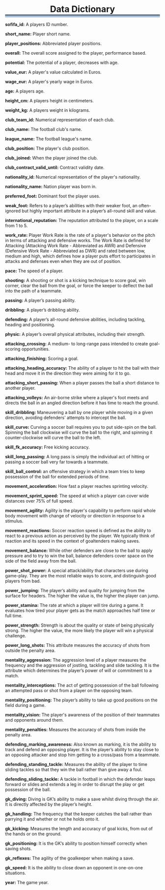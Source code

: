 <h1 style="border-bottom: 10px groove lightsteelblue; margin-top: 1px; margin-bottom: 2px; text-align: center;">
Data Dictionary </h1>



**sofifa_id:** A players ID number.
 
 **short_name:** Player short name.
 
 **player_positions:** Abbreviated player positions.
 
 **overall:** The overall score assigned to the player, performance based.
 
 **potential:** The potential of a player, decreases with age.
 
 **value_eur:** A player's value calculated in Euros.
 
 **wage_eur:** A player's yearly wage in Euros.
 
 **age:** A players age.
 
 **height_cm:** A players height in centimeters.
 
 **weight_kg:** A players weight in kilograms.
 
 **club_team_id:** Numerical representation of each club.
 
 **club_name:** The football club's name.
 
 **league_name:** The football league's name.
 
 **club_position:** The player's club position.
 
 **club_joined:** When the player joined the club.
 
 **club_contract_valid_until:** Contract validity date.
 
 **nationality_id:** Numerical representation of the player's nationality.
 
 **nationality_name:** Nation player was born in.
 
 **preferred_foot:** Dominant foot the player uses. 
 
 **weak_foot:** Refers to a player’s abilities with their weaker foot, an often-ignored but highly important attribute in a player’s all-round skill and value. 
 
 **international_reputation:** The reputation attributed to the player, on a scale from 1 to 5.
 
 **work_rate:** Player Work Rate is the rate of a player's behavior on the pitch in terms of attacking and defensive works. The Work Rate is defined for Attacking (Attacking Work Rate - Abbreviated as AWR) and Defensive (Defensive Work Rate - Abbreviated as DWR) and rated between low, medium and high, which defines how a player puts effort to participates in attacks and defenses even when they are out of position.
 
 **pace:** The speed of a player.
 
 **shooting:**  A shooting or shot is a kicking technique to score goal, win corner, clear the ball from the goal, or force the keeper to deflect the ball into the path of a teammate.
 
 **passing:** A player’s passing ability.
 
 **dribbling:** A player’s dribbling ability.
 
 **defending:** A player’s all-round defensive abilities, including tackling, heading and positioning.
 
 **physic:** A player’s overall physical attributes, including their strength.
 
 **attacking_crossing:** A medium- to long-range pass intended to create goal-scoring opportunities.
 
 **attacking_finishing:** Scoring a goal.
 
 **attacking_heading_accuracy:** The ability of a player to hit the ball with their head and move it in the direction they were aiming for it to go.
 
 **attacking_short_passing:** When a player passes the ball a short distance to another player.
 
 **attacking_volleys:** An air-borne strike where a player's foot meets and directs the ball in an angled direction before it has time to reach the ground.
 
 **skill_dribbling:** Maneuvering a ball by one player while moving in a given direction, avoiding defenders' attempts to intercept the ball. 
 
 **skill_curve:** Curving a soccer ball requires you to put side-spin on the ball. Spinning the ball clockwise will curve the ball to the right, and spinning it counter-clockwise will curve the ball to the left.
 
 **skill_fk_accuracy:** Free kicking accuracy.
 
 **skill_long_passing:** A long pass is simply the individual act of hitting or passing a soccer ball very far towards a teammate.
 
 **skill_ball_control:** an offensive strategy in which a team tries to keep possession of the ball for extended periods of time.
 
 **movement_acceleration:** How fast a player reaches sprinting velocity.
 
 **movement_sprint_speed:** The speed at which a player can cover wide distances over 75% of full speed. 
 
 **movement_agility:** Agility is the player's capability to perform rapid whole body movement with change of velocity or direction in response to a stimulus.
 
 **movement_reactions:** Soccer reaction speed is defined as the ability to react to a previous action as perceived by the player. We typically think of reaction and its speed in the context of goaltenders making saves.
 
 **movement_balance:** While other defenders are close to the ball to apply pressure and to try to win the ball, balance defenders cover space on the side of the field away from the ball.
 
 **power_shot_power:** A special attack/ability that characters use during game-play. They are the most reliable ways to score, and distinguish good players from bad.
 
 **power_jumping:** The player’s ability and quality for jumping from the surface for headers. The higher the value is, the higher the player can jump.
 
 **power_stamina:** The rate at which a player will tire during a game. It evaluates how tired your player gets as the match approaches half time or full time.
 
 **power_strength:** Strength is about the quality or state of being physically strong. The higher the value, the more likely the player will win a physical challenge.
 
 **power_long_shots:** This attribute measures the accuracy of shots from outside the penalty area.
 
 **mentality_aggression:** The aggression level of a player measures the frequency and the aggression of jostling, tackling and slide tackling. It is the attribute which determines the player’s power of will or commitment to a match.
 
 **mentality_interceptions:** The act of getting possession of the ball following an attempted pass or shot from a player on the opposing team.
 
 **mentality_positioning:** The player’s ability to take up good positions on the field during a game. 
 
 **mentality_vision:** The player's awareness of the position of their teammates and opponents around them. 

 
 **mentality_penalties:** Measures the accuracy of shots from inside the penalty area.
 
 **defending_marking_awareness:** Also known as marking, it is the ability to track and defend an opposing player. It is the player’s ability to stay close to an opposing attacker and stop him getting to a cross/pass from a teammate.
 
 **defending_standing_tackle:** Measures the ability of the player to time sliding tackles so that they win the ball rather than give away a foul.

 
 **defending_sliding_tackle:** A tackle in football in which the defender leaps forward or slides and extends a leg in order to disrupt the play or get possession of the ball.
 
 **gk_diving:** Diving is GK’s ability to make a save whilst diving through the air. It is directly affected by the player’s height.
 
 **gk_handling:** The frequency that the keeper catches the ball rather than parrying it and whether or not he holds onto it.
 
 **gk_kicking:** Measures the length and accuracy of goal kicks, from out of the hands or on the ground.

 
 **gk_positioning:** It is the GK’s ability to position himself correctly when saving shots.
 
 **gk_reflexes:** The agility of the goalkeeper when making a save.
 
 **gk_speed:** It is the ability to close down an opponent in one-on-one situations.
 
 **year:** The game year.